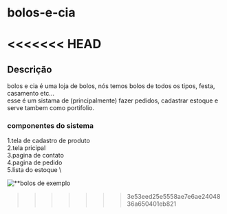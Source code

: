 # bolos-e-cia

<<<<<<< HEAD
=======
## Descrição

bolos e cia é uma loja de bolos, nós temos bolos de todos os tipos, festa, casamento etc... \
esse é um sistama de (principalmente) fazer pedidos, cadastrar estoque e serve tambem como portifolio.

### componentes do sistema
1.tela de cadastro de produto \
2.tela pricipal \
3.pagina de contato \
4.pagina de pedido \
5.lista do estoque \

![**bolos de exemplo](https://external-content.duckduckgo.com/iu/?u=https%3A%2F%2Ftse1.mm.bing.net%2Fth%3Fid%3DOIP.f-TME8lugtu0YJ8csE6n0QHaFj%26pid%3DApi&f=1)


>>>>>>> 3e53eed25e5558ae7e6ae2404836a650401eb821

